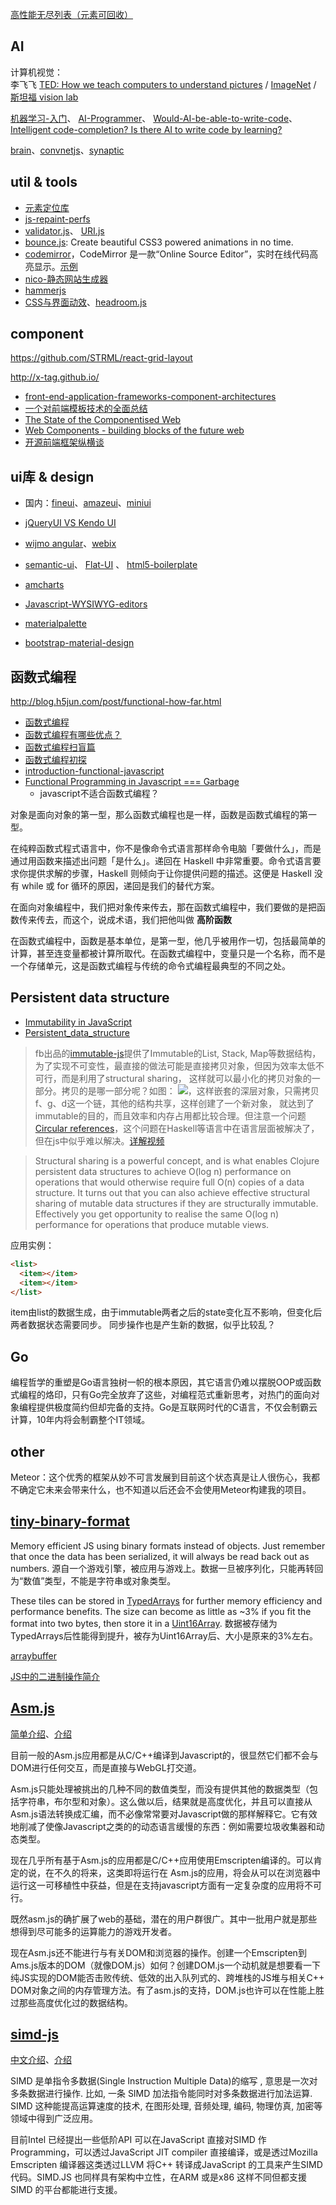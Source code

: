

[高性能无尽列表（元素可回收）](https://github.com/bvaughn/react-virtualized)

## AI

计算机视觉：  
李飞飞 [TED: How we teach computers to understand pictures](https://www.youtube.com/watch?v=40riCqvRoMs) /
[ImageNet](http://image-net.org/) / [斯坦福 vision lab](http://vision.stanford.edu/)


[机器学习-入门](http://www.cnblogs.com/subconscious/p/4107357.html?spm=0.0.0.0.U5h3qC)、
[AI-Programmer](https://github.com/primaryobjects/AI-Programmer)、
[Would-AI-be-able-to-write-code](https://www.quora.com/Would-AI-be-able-to-write-code)、
[Intelligent code-completion? Is there AI to write code by learning?](http://stackoverflow.com/questions/710843/intelligent-code-completion-is-there-ai-to-write-code-by-learning)

[brain](https://github.com/harthur/brain)、[convnetjs](https://github.com/karpathy/convnetjs)、[synaptic](https://github.com/cazala/synaptic)


## util & tools

- [元素定位库](http://github.hubspot.com/tether/)
- [js-repaint-perfs](http://leeluolee.github.io/js-repaint-perfs/#)
- [validator.js](https://github.com/chriso/validator.js)、 [URI.js](https://github.com/medialize/URI.js/)
- [bounce.js](https://github.com/tictail/bounce.js): Create beautiful CSS3 powered animations in no time.
- [codemirror](http://codemirror.net/)，CodeMirror 是一款“Online Source Editor”，实时在线代码高亮显示。[示例](http://codemirror.net/demo/preview.html)
- [nico-静态网站生成器](https://github.com/lepture/nico)
- [hammerjs](https://github.com/hammerjs/hammer.js)
- [CSS与界面动效](http://www.imooc.com/video/6041)、[headroom.js](http://wicky.nillia.ms/headroom.js/)


## component
https://github.com/STRML/react-grid-layout

http://x-tag.github.io/

- [front-end-application-frameworks-component-architectures](http://developer.telerik.com/featured/front-end-application-frameworks-component-architectures/)
- [一个对前端模板技术的全面总结](http://www.html-js.com/article/2313)
- [The State of the Componentised Web](http://www.futureinsights.com/home/the-state-of-the-componentised-web.html)
- [Web Components - building blocks of the future web](https://www.infinum.co/the-capsized-eight/articles/web-components-building-blocks-of-the-future-web)
- [开源前端框架纵横谈](http://www.csdn.net/article/2013-04-15/2814893)


## ui库 & design
- 国内：[fineui](http://fineui.com/)、[amazeui](http://amazeui.org/)、[miniui](http://www.miniui.com/)
- [jQueryUI  VS  Kendo UI](http://jqueryuivskendoui.com/)
- [wijmo angular](http://wijmo.com/angularjs-components-preview/)、[webix](http://webix.com/)
- [semantic-ui](http://semantic-ui.com/)、 [Flat-UI](http://designmodo.github.io/Flat-UI/)
、 [html5-boilerplate](https://github.com/h5bp/html5-boilerplate)
- [amcharts](http://www.amcharts.com/demos/)
- [Javascript-WYSIWYG-editors](https://github.com/cheeaun/mooeditable/wiki/Javascript-WYSIWYG-editors)

- [materialpalette](http://www.materialpalette.com/)
- [bootstrap-material-design](http://fezvrasta.github.io/bootstrap-material-design/bootstrap-elements.html)


## 函数式编程

http://blog.h5jun.com/post/functional-how-far.html

- [函数式编程](http://coolshell.cn/articles/10822.html)
- [函数式编程有哪些优点？](http://www.nowamagic.net/academy/detail/1220540)
- [函数式编程扫盲篇](http://www.cnblogs.com/kym/archive/2011/03/07/1976519.html)
- [函数式编程初探](http://www.ruanyifeng.com/blog/2012/04/functional_programming.html)
- [introduction-functional-javascript](http://www.sitepoint.com/introduction-functional-javascript/)
- [Functional Programming in Javascript === Garbage](http://awardwinningfjords.com/2014/04/21/functional-programming-in-javascript-equals-garbage.html)
    - javascript不适合函数式编程？

对象是面向对象的第一型，那么函数式编程也是一样，函数是函数式编程的第一型。

在纯粹函数式程式语言中，你不是像命令式语言那样命令电脑「要做什么」，而是通过用函数来描述出问题「是什么」。递回在 Haskell 中非常重要。命令式语言要求你提供求解的步骤，Haskell 则倾向于让你提供问题的描述。这便是 Haskell 没有 while 或 for 循环的原因，递回是我们的替代方案。

在面向对象编程中，我们把对象传来传去，那在函数式编程中，我们要做的是把函数传来传去，而这个，说成术语，我们把他叫做 **高阶函数**

在函数式编程中，函数是基本单位，是第一型，他几乎被用作一切，包括最简单的计算，甚至连变量都被计算所取代。在函数式编程中，变量只是一个名称，而不是一个存储单元，这是函数式编程与传统的命令式编程最典型的不同之处。


## Persistent data structure

- [Immutability in JavaScript](http://www.sitepoint.com/immutability-javascript/)
- [Persistent_data_structure](https://en.wikipedia.org/wiki/Persistent_data_structure)

> fb出品的[immutable-js](http://facebook.github.io/immutable-js/)提供了Immutable的List, Stack, Map等数据结构，
为了实现不可变性，最直接的做法可能是直接拷贝对象，但因为效率太低不可行，而是利用了structural sharing，
这样就可以最小化的拷贝对象的一部分。拷贝的是哪一部分呢？如图：
![](https://upload.wikimedia.org/wikipedia/commons/thumb/5/56/Purely_functional_tree_after.svg/876px-Purely_functional_tree_after.svg.png)，这样嵌套的深层对象，只需拷贝f、g、d这一个链，其他的结构共享，这样创建了一个新对象，
就达到了immutable的目的，而且效率和内存占用都比较合理。但注意一个问题[Circular references](https://github.com/facebook/immutable-js/issues/259)，这个问题在Haskell等语言中在语言层面被解决了，
但在js中似乎难以解决。[详解视频](https://www.youtube.com/watch?v=I7IdS-PbEgI)

> Structural sharing is a powerful concept, and is what enables Clojure persistent data structures to achieve O(log n) performance on operations that would otherwise require full O(n) copies of a data structure.  It turns out that you can also achieve effective structural sharing of mutable data structures if they are structurally immutable. Effectively you get opportunity to realise the same O(log n) performance for operations that produce mutable views.

应用实例：
```html
<list>
  <item></item>
  <item></item>
</list>
```
item由list的数据生成，由于immutable两者之后的state变化互不影响，但变化后两者数据状态需要同步。
同步操作也是产生新的数据，似乎比较乱？


## Go

编程哲学的重塑是Go语言独树一帜的根本原因，其它语言仍难以摆脱OOP或函数式编程的烙印，只有Go完全放弃了这些，对编程范式重新思考，对热门的面向对象编程提供极度简约但却完备的支持。Go是互联网时代的C语言，不仅会制霸云计算，10年内将会制霸整个IT领域。 


## other

Meteor：这个优秀的框架从妙不可言发展到目前这个状态真是让人很伤心，我都不确定它未来会带来什么，也不知道以后还会不会使用Meteor构建我的项目。


[tiny-binary-format](https://github.com/danprince/tiny-binary-format)
------
Memory efficient JS using binary formats instead of objects.
Just remember that once the data has been serialized, it will always be read back out as numbers.
源自一个游戏引擎，被应用与游戏上。数据一旦被序列化，只能再转回为“数值”类型，不能是字符串或对象类型。

These tiles can be stored in [TypedArrays](https://developer.mozilla.org/en-US/docs/Web/JavaScript/Typed_arrays) for further memory efficiency and performance benefits. The size can become as little as ~3% if you fit the format into two bytes, then store it in a [Uint16Array](https://developer.mozilla.org/en/docs/Web/JavaScript/Reference/Global_Objects/Uint16Array).
数据被存储为TypedArrays后性能得到提升，被存为Uint16Array后、大小是原来的3%左右。

[arraybuffer](http://es6.ruanyifeng.com/#docs/arraybuffer)

[JS中的二进制操作简介](http://jimliu.net/2015/09/26/a-brief-look-at-binary-ops-in-js/)


[Asm.js](http://developer.51cto.com/art/201401/428154_all.htm)
------
[简单介绍](http://www.iteye.com/news/27306)、[介绍](https://software.intel.com/zh-cn/articles/html5-asmjs)

目前一般的Asm.js应用都是从C/C++编译到Javascript的，很显然它们都不会与DOM进行任何交互，而是直接与WebGL打交道。

Asm.js只能处理被挑出的几种不同的数值类型，而没有提供其他的数据类型（包括字符串，布尔型和对象）。这么做以后，结果就是高度优化，并且可以直接从Asm.js语法转换成汇编，而不必像常常要对Javascript做的那样解释它。它有效地削减了使像Javascript之类的的动态语言缓慢的东西：例如需要垃圾收集器和动态类型。

现在几乎所有基于Asm.js的应用都是C/C++应用使用Emscripten编译的。可以肯定的说，在不久的将来，这类即将运行在 Asm.js的应用，将会从可以在浏览器中运行这一可移植性中获益，但是在支持javascript方面有一定复杂度的应用将不可行。

既然asm.js的确扩展了web的基础，潜在的用户群很广。其中一批用户就是那些想得到尽可能多的运算能力的游戏开发者。

现在Asm.js还不能进行与有关DOM和浏览器的操作。创建一个Emscripten到Ams.js版本的DOM（就像DOM.js）如何？创建DOM.js一个动机就是想要看一下纯JS实现的DOM能否击败传统、低效的出入队列式的、跨堆栈的JS堆与相关C++ DOM对象之间的内存管理方法。有了asm.js的支持，DOM.js也许可以在性能上胜过那些高度优化过的数据结构。



[simd-js](http://www.2ality.com/2013/12/simd-js.html)
------
[中文介绍](http://www.oschina.net/translate/introducing-simd-js)、[介绍](http://chinese.vr-zone.com/117601/javascript-boost-intel-google-mozilla-bring-simd-to-javascript-13062014/)

SIMD 是单指令多数据(Single Instruction Multiple Data)的缩写 , 意思是一次对多条数据进行操作. 比如, 一条 SIMD 加法指令能同时对多条数据进行加法运算. SIMD 这种能提高运算速度的技术, 在图形处理, 音频处理, 编码, 物理仿真, 加密等领域中得到广泛应用。

目前Intel 已经提出一些低阶API 可以在JavaScript 直接对SIMD 作Programming，可以透过JavaScript JIT compiler 直接编译，或是透过Mozilla Emscripten 编译器这类透过LLVM 将C++ 转译成JavaScript 的工具来产生SIMD 代码。SIMD.JS 也同样具有架构中立性，在ARM 或是x86 这样不同但都支援SIMD 的平台都能进行支援。
